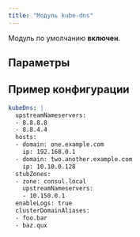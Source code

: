 ```yaml
---
title: "Модуль kube-dns"
---
```


Модуль по умолчанию **включен**.

## Параметры

<!-- SCHEMA -->

## Пример конфигурации

```yaml
kubeDns: |
  upstreamNameservers:
  - 8.8.8.8
  - 8.8.4.4
  hosts:
  - domain: one.example.com
    ip: 192.168.0.1
  - domain: two.another.example.com
    ip: 10.10.0.128
  stubZones:
  - zone: consul.local
    upstreamNameservers:
    - 10.150.0.1
  enableLogs: true
  clusterDomainAliases:
  - foo.bar
  - baz.qux
```
